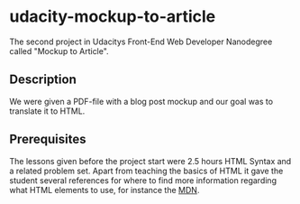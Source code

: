 # udacity-mockup-to-article
The second project in Udacitys Front-End Web Developer Nanodegree called "Mockup to Article".

## Description
We were given a PDF-file with a blog post mockup and our goal was to translate it to HTML.

## Prerequisites
The lessons given before the project start were 2.5 hours HTML Syntax and a related problem set. Apart from teaching the basics of HTML it gave the student several references for where to find more information regarding what HTML elements to use, for instance the [MDN](https://developer.mozilla.org/en-US/docs/Web/HTML/Element).

